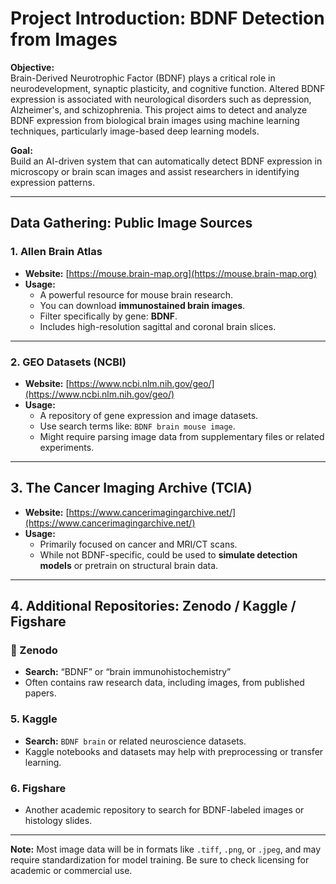 # Project Introduction: BDNF Detection from Images

**Objective:**  
Brain-Derived Neurotrophic Factor (BDNF) plays a critical role in neurodevelopment, synaptic plasticity, and cognitive function. Altered BDNF expression is associated with neurological disorders such as depression, Alzheimer's, and schizophrenia. This project aims to detect and analyze BDNF expression from biological brain images using machine learning techniques, particularly image-based deep learning models.

**Goal:**  
Build an AI-driven system that can automatically detect BDNF expression in microscopy or brain scan images and assist researchers in identifying expression patterns.

---

## Data Gathering: Public Image Sources

### 1.  Allen Brain Atlas  
- **Website:** [https://mouse.brain-map.org](https://mouse.brain-map.org)  
- **Usage:**  
  - A powerful resource for mouse brain research.
  - You can download **immunostained brain images**.
  - Filter specifically by gene: **BDNF**.
  - Includes high-resolution sagittal and coronal brain slices.

---

### 2. GEO Datasets (NCBI)
- **Website:** [https://www.ncbi.nlm.nih.gov/geo/](https://www.ncbi.nlm.nih.gov/geo/)  
- **Usage:**  
  - A repository of gene expression and image datasets.
  - Use search terms like: `BDNF brain mouse image`.
  - Might require parsing image data from supplementary files or related experiments.

---

## 3. The Cancer Imaging Archive (TCIA)
- **Website:** [https://www.cancerimagingarchive.net/](https://www.cancerimagingarchive.net/)  
- **Usage:**  
  - Primarily focused on cancer and MRI/CT scans.
  - While not BDNF-specific, could be used to **simulate detection models** or pretrain on structural brain data.

---

## 4. Additional Repositories: Zenodo / Kaggle / Figshare

### 🔎 Zenodo
- **Search:** “BDNF” or “brain immunohistochemistry”
- Often contains raw research data, including images, from published papers.

### 5. Kaggle
- **Search:** `BDNF brain` or related neuroscience datasets.
- Kaggle notebooks and datasets may help with preprocessing or transfer learning.

### 6. Figshare
- Another academic repository to search for BDNF-labeled images or histology slides.

---

**Note:** Most image data will be in formats like `.tiff`, `.png`, or `.jpeg`, and may require standardization for model training. Be sure to check licensing for academic or commercial use.

